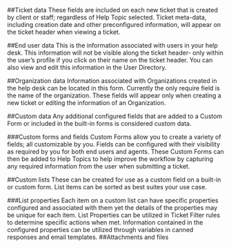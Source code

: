 ##Ticket data
These fields are included on each new ticket that is created by client or staff; regardless of Help Topic selected. Ticket meta-data, including creation date and other preconfigured information, will appear on the ticket header when viewing a ticket. 

##End user data
This is the information associated with users in your help desk. This information will not be visible along the ticket header- only within the user’s profile if you click on their name on the ticket header. You can also view and edit this information in the User Directory. 

##Organization data
Information associated with Organizations created in the help desk can be located in this form. Currently the only require field is the name of the organization. These fields will appear only when creating a new ticket or editing the information of an Organization. 

##Custom data
Any additional configured fields that are added to a Custom Form or included in the built-in forms is considered custom data. 

###Custom forms and fields
Custom Forms allow you to create a variety of fields; all customizable by you. Fields can be configured with their visibility as required by you for both end users and agents. These Custom Forms can then be added to Help Topics to help improve the workflow by capturing any required information from the user when submitting a ticket.

##Custom lists
These can be created for use as a custom field on a built-in or custom form. List items can be sorted as best suites your use case. 

###List properties
Each item on a custom list can have specific properties configured and associated with them yet the details of the properties may be unique for each item. List Properties can be utilized in Ticket Filter rules to determine specific actions when met. Information contained in the configured properties can be utilized through variables in canned responses and email templates. 
##Attachments and files
